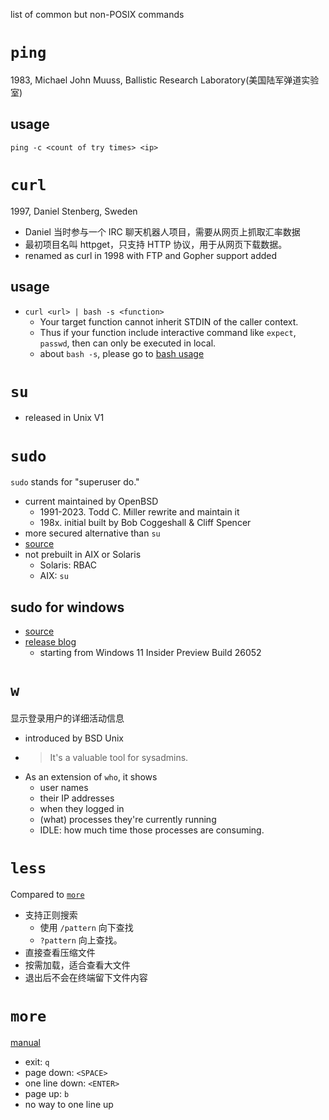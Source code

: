 list of common but non-POSIX commands

# `ping`
1983, Michael John Muuss, Ballistic Research Laboratory(美国陆军弹道实验室)

## usage
`ping -c <count of try times> <ip>`

# `curl`
1997, Daniel Stenberg, Sweden
- Daniel 当时参与一个 IRC 聊天机器人项目，需要从网页上抓取汇率数据
- 最初项目名叫 httpget，只支持 HTTP 协议，用于从网页下载数据。
- renamed as curl in 1998 with FTP and Gopher support added

## usage
- `curl <url> | bash -s <function>`
  - Your target function cannot inherit STDIN of the caller context.
  - Thus if your function include interactive command like `expect`, `passwd`, then can only be executed in local.
  - about `bash -s`, please go to [bash usage](./GNU/bash.md#usage) 

# `su`
- released in Unix V1

# `sudo`
`sudo` stands for "superuser do."
- current maintained by OpenBSD
  - 1991-2023. Todd C. Miller rewrite and maintain it
  - 198x. initial built by Bob Coggeshall & Cliff Spencer
- more secured alternative than `su`
- [source](https://github.com/sudo-project/sudo)
- not prebuilt in AIX or Solaris
  - Solaris: RBAC
  - AIX: `su`
## sudo for windows
- [source](https://github.com/microsoft/sudo)
- [release blog](https://devblogs.microsoft.com/commandline/introducing-sudo-for-windows/)
  - starting from Windows 11 Insider Preview Build 26052
# `w`
显示登录用户的详细活动信息
- introduced by BSD Unix
- > It's a valuable tool for sysadmins.
- As an extension of `who`, it shows
  - user names
  - their IP addresses
  - when they logged in
  - (what) processes they're currently running
  - IDLE: how much time those processes are consuming. 


# `less`

Compared to [`more`](#more)
- 支持正则搜索
  - 使用 `/pattern` 向下查找
  - `?pattern` 向上查找。
- 直接查看压缩文件
- 按需加载，适合查看大文件
- 退出后不会在终端留下文件内容

# `more`
[manual](https://man7.org/linux/man-pages/man1/more.1.html)
- exit: `q`
- page down: `<SPACE>`
- one line down: `<ENTER>`
- page up: `b`
- no way to one line up
